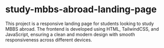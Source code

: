 # study-mbbs-abroad-landing-page
This project is a responsive landing page for students looking to study MBBS abroad. The frontend is developed using HTML, TailwindCSS, and JavaScript, ensuring a clean and modern design with smooth responsiveness across different devices. 
